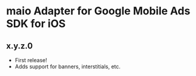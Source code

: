 # maio Adapter for Google Mobile Ads SDK for iOS

## x.y.z.0

- First release!
- Adds support for banners, interstitials, etc.
